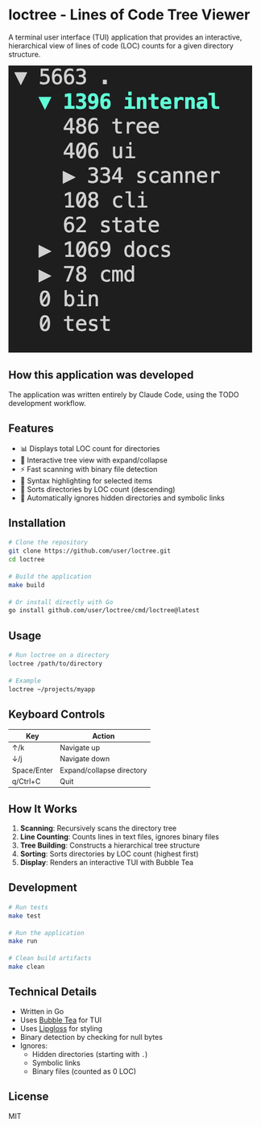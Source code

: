 # loctree - Lines of Code Tree Viewer

A terminal user interface (TUI) application that provides an interactive, hierarchical view of lines of code (LOC) counts for a given directory structure.

<img src="loctree-screenshot.png">

## How this application was developed

The application was written entirely by Claude Code, using the TODO development workflow.

## Features

- 📊 Displays total LOC count for directories
- 🌳 Interactive tree view with expand/collapse
- ⚡ Fast scanning with binary file detection
- 🎨 Syntax highlighting for selected items
- 📁 Sorts directories by LOC count (descending)
- 🚫 Automatically ignores hidden directories and symbolic links

## Installation

```bash
# Clone the repository
git clone https://github.com/user/loctree.git
cd loctree

# Build the application
make build

# Or install directly with Go
go install github.com/user/loctree/cmd/loctree@latest
```

## Usage

```bash
# Run loctree on a directory
loctree /path/to/directory

# Example
loctree ~/projects/myapp
```

## Keyboard Controls

| Key | Action |
|-----|--------|
| ↑/k | Navigate up |
| ↓/j | Navigate down |
| Space/Enter | Expand/collapse directory |
| q/Ctrl+C | Quit |

## How It Works

1. **Scanning**: Recursively scans the directory tree
2. **Line Counting**: Counts lines in text files, ignores binary files
3. **Tree Building**: Constructs a hierarchical tree structure
4. **Sorting**: Sorts directories by LOC count (highest first)
5. **Display**: Renders an interactive TUI with Bubble Tea

## Development

```bash
# Run tests
make test

# Run the application
make run

# Clean build artifacts
make clean
```

## Technical Details

- Written in Go
- Uses [Bubble Tea](https://github.com/charmbracelet/bubbletea) for TUI
- Uses [Lipgloss](https://github.com/charmbracelet/lipgloss) for styling
- Binary detection by checking for null bytes
- Ignores:
  - Hidden directories (starting with `.`)
  - Symbolic links
  - Binary files (counted as 0 LOC)

## License

MIT